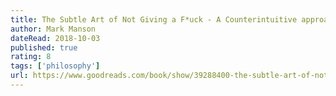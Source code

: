 ```yaml
---
title: The Subtle Art of Not Giving a F*uck - A Counterintuitive approach to Living a Good Life
author: Mark Manson
dateRead: 2018-10-03
published: true
rating: 8
tags: ['philosophy']
url: https://www.goodreads.com/book/show/39288400-the-subtle-art-of-not-giving-a-f-uck
---
```

